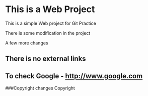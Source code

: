 # This is a Web Project

This is a simple Web project for Git Practice 

There is some modification in the project

A few more changes


## There is no external links

## To check Google - http://www.google.com

###Copyright changes
Copyright